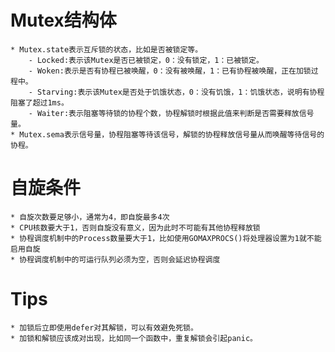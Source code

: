 # Mutex结构体
    * Mutex.state表示互斥锁的状态，比如是否被锁定等。
        - Locked:表示该Mutex是否已被锁定，0：没有锁定，1：已被锁定。
        - Woken:表示是否有协程已被唤醒，0：没有被唤醒，1：已有协程被唤醒，正在加锁过程中。
        - Starving:表示该Mutex是否处于饥饿状态，0：没有饥饿，1：饥饿状态，说明有协程阻塞了超过1ms。
        - Waiter:表示阻塞等待锁的协程个数，协程解锁时根据此值来判断是否需要释放信号量。
    * Mutex.sema表示信号量，协程阻塞等待该信号，解锁的协程释放信号量从而唤醒等待信号的协程。
# 自旋条件
    * 自旋次数要足够小，通常为4，即自旋最多4次
    * CPU核数要大于1，否则自旋没有意义，因为此时不可能有其他协程释放锁
    * 协程调度机制中的Process数量要大于1，比如使用GOMAXPROCS()将处理器设置为1就不能启用自旋
    * 协程调度机制中的可运行队列必须为空，否则会延迟协程调度
# Tips
    * 加锁后立即使用defer对其解锁，可以有效避免死锁。
    * 加锁和解锁应该成对出现，比如同一个函数中，重复解锁会引起panic。
